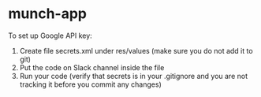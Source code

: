 # munch-app

To set up Google API key:

1. Create file secrets.xml under res/values (make sure you do not add it to git)
2. Put the code on Slack channel inside the file
3. Run your code (verify that secrets is in your .gitignore and you are not tracking it before you commit any changes)
